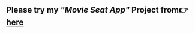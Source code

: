 

<h2>Please try my <em>"Movie Seat App"</em> Project from👉<a href="https://mnrgdkl.github.io/JS-Project-007--Movie-Seat-App/" target="_blank" rel="noopener noreferrer"> here</a> </h2>
